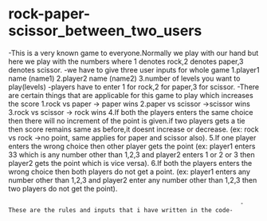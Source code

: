# rock-paper-scissor_between_two_users
-This is a very known game to everyone.Normally we play with our hand but here we play with the numbers where 1 denotes rock,2 denotes paper,3 denotes scissor.
-we have to give three user inputs for whole game 1.player1 name (name1) 
                                                  2.player2 name (name2) 
                                                  3.number of levels you want to play(levels)
-players have to enter 1 for rock,2 for paper,3 for scissor.
-There are certain things that are applicable for this game to play which increases the score 1.rock vs paper -> paper wins 
                                                                                              2.paper vs scissor ->scissor wins 
                                                                                              3.rock vs scissor -> rock wins 
                                                                                              4.If both the players enters the same choice then there will no increment of the point is given.if two players gets a 
                                                                                                tie then score remains same as before,it doesnt increase or decrease. (ex: rock vs rock ->no point, same applies for 
                                                                                                paper and scissor also). 
                                                                                              5.If one player enters the wrong choice then other player gets the point (ex: player1 enters 33 which is any number 
                                                                                                other than 1,2,3 and  player2 enters 1 or 2 or 3 then player2 gets the point which is vice versa). 
                                                                                              6.If both the players enters the wrong choice then both players do not get a point. (ex: player1 enters any number other 
                                                                                                than 1,2,3 and player2 enter any number other than 1,2,3 then two players do not get the point).
                                                  
                                                                     - These are the rules and inputs that i have written in the code-                                                                                             
